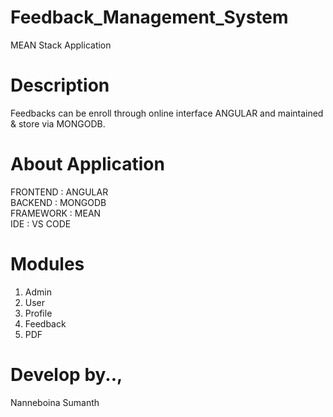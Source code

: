 # Feedback_Management_System
MEAN Stack Application

# Description 
Feedbacks can be enroll through online interface ANGULAR and maintained & store via MONGODB.

# About Application
FRONTEND	:	ANGULAR<br/>
BACKEND	  :	MONGODB<br/>
FRAMEWORK : MEAN<br/>
IDE       : VS CODE<br/>

# Modules
1) Admin
2) User
3) Profile
4) Feedback
5) PDF

# Develop by..,
Nanneboina Sumanth
